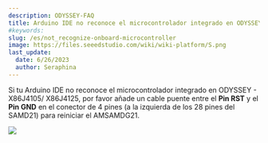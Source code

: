 ```yaml
---
description: ODYSSEY-FAQ
title: Arduino IDE no reconoce el microcontrolador integrado en ODYSSEY - X86J4105/ X86J4125
#keywords:
slug: /es/not_recognize-onboard-microcontroller
image: https://files.seeedstudio.com/wiki/wiki-platform/S.png
last_update:
  date: 6/26/2023
  author: Seraphina
---
```

 

Si tu Arduino IDE no reconoce el microcontrolador integrado en ODYSSEY - X86J4105/ X86J4125, por favor añade un cable puente entre el **Pin RST** y el **Pin GND** en el conector de 4 pines (a la izquierda de los 28 pines del SAMD21) para reiniciar el AMSAMDG21.

<!-- put picture -->

![](https://files.seeedstudio.com/wiki/ODYSSEY-X86J4105/oydsseyx86J4105_pinout1.png)